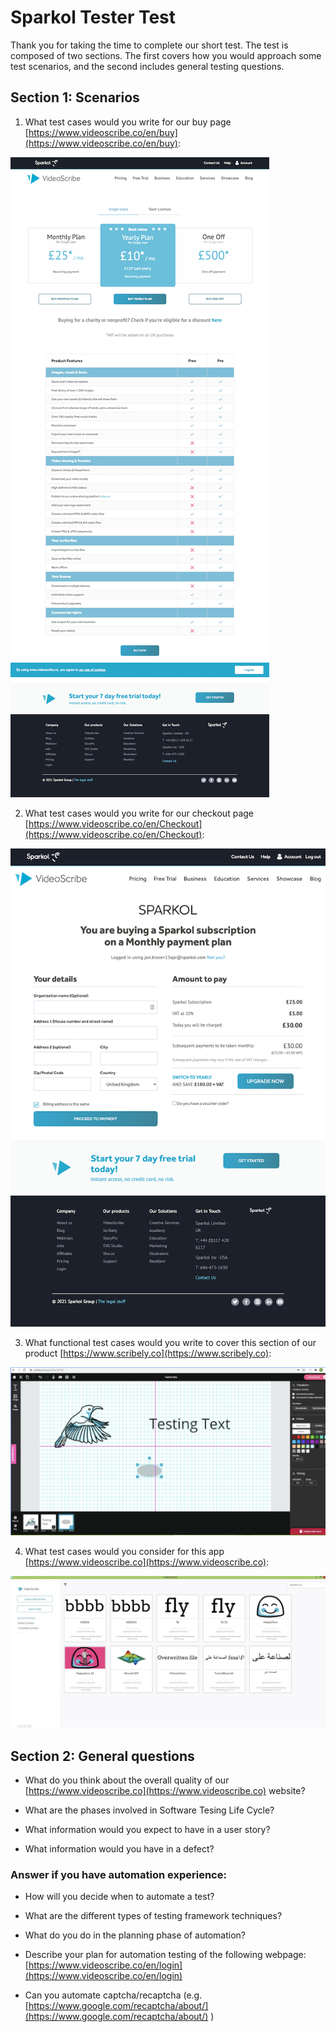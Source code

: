# Sparkol Tester Test

Thank you for taking the time to complete our short test. The test is composed of two sections. The first covers how you would approach some test scenarios, and the second includes general testing questions.

## Section 1: Scenarios

1. What test cases would you write for our buy page [https://www.videoscribe.co/en/buy](https://www.videoscribe.co/en/buy):

![Videoscribe Buy Page](static/buy-page.png "Videoscribe.co buy page")

2. What test cases would you write for our checkout page [https://www.videoscribe.co/en/Checkout](https://www.videoscribe.co/en/Checkout):

![Videoscribe Checkout Page](static/checkout.png "Videoscribe.co checkout page")

3. What functional test cases would you write to cover this section of our product [https://www.scribely.co](https://www.scribely.co):
   
![Scribely Canvas](static/scribely-canvas.png "Scribely Canvas")

4. What test cases would you consider for this app [https://www.videoscribe.co](https://www.videoscribe.co):

![Videoscribe Desktop](static/vsd.png "Videoscribe Desktop")


## Section 2: General questions

- What do you think about the overall quality of our [https://www.videoscribe.co](https://www.videoscribe.co) website?

- What are the phases involved in Software Tesing Life Cycle?

- What information would you expect to have in a user story?

- What information would you have in a defect?

### Answer if you have automation experience:

- How will you decide when to automate a test?
  
- What are the different types of testing framework techniques?

- What do you do in the planning phase of automation?

- Describe your plan for automation testing of the following webpage: [https://www.videoscribe.co/en/login](https://www.videoscribe.co/en/login)

- Can you automate captcha/recaptcha (e.g. [https://www.google.com/recaptcha/about/](https://www.google.com/recaptcha/about/) )


